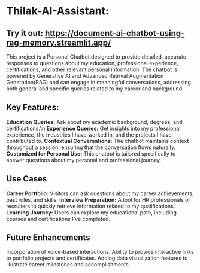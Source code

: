 # Thilak-AI-Assistant:

## Try it out: https://document-ai-chatbot-using-rag-memory.streamlit.app/

This project is a Personal Chatbot designed to provide detailed, accurate responses to questions about my education, professional experience, certifications, and other relevant personal information. The chatbot is powered by Generative AI and Advanced Retrival Augmentation Generation(RAG) and can engage in meaningful conversations, addressing both general and specific queries related to my career and background.

## Key Features:
**Education Queries:** Ask about my academic background, degrees, and certifications.\n
**Experience Queries:** Get insights into my professional experience, the industries I have worked in, and the projects I have contributed to.
**Contextual Conversations:** The chatbot maintains context throughout a session, ensuring that the conversation flows naturally.
**Customized for Personal Use:** This chatbot is tailored specifically to answer questions about my personal and professional journey.

## Use Cases
**Career Portfolio:** Visitors can ask questions about my career achievements, past roles, and skills.
**Interview Preparation:** A tool for HR professionals or recruiters to quickly retrieve information related to my qualifications.
**Learning Journey:** Users can explore my educational path, including courses and certifications I've completed.

## Future Enhancements
Incorporation of voice-based interactions.
Ability to provide interactive links to portfolio projects and certificates.
Adding data visualization features to illustrate career milestones and accomplishments.
